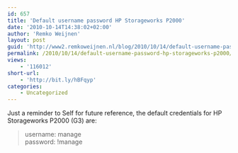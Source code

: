 ```yaml
---
id: 657
title: 'Default username password HP Storageworks P2000'
date: '2010-10-14T14:38:02+02:00'
author: 'Remko Weijnen'
layout: post
guid: 'http://www2.remkoweijnen.nl/blog/2010/10/14/default-username-password-hp-storageworks-p2000/'
permalink: /2010/10/14/default-username-password-hp-storageworks-p2000/
views:
    - '116012'
short-url:
    - 'http://bit.ly/hBFqyp'
categories:
    - Uncategorized
---
```


Just a reminder to Self for future reference, the default credentials for HP Storageworks P2000 (G3) are:

> username: manage  
> password: !manage